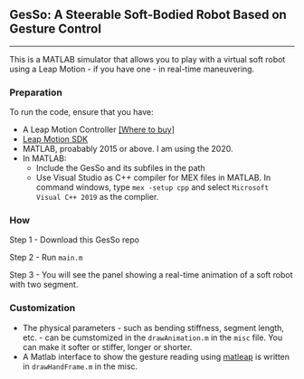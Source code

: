 ## GesSo: A Steerable Soft-Bodied Robot Based on Gesture Control

<hr>

This is a MATLAB simulator that allows you to play with a virtual soft robot using a Leap Motion - if you have one - in real-time maneuvering. 


### Preparation

To run the code, ensure that you have:

- A Leap Motion Controller [[Where to buy]](https://www.ultraleap.com/product/leap-motion-controller/)
- [Leap Motion SDK](https://developer.leapmotion.com/sdk-leap-motion-controller/) 
- MATLAB, proabably 2015 or above. I am using the 2020.
- In MATLAB:
  - Include the GesSo and its subfiles in the path
  - Use Visual Studio as C++ compiler for MEX files in MATLAB. In command windows, type `mex -setup cpp` and select `Microsoft Visual C++ 2019` as the complier.


### How

Step 1 - Download this GesSo repo

Step 2 - Run `main.m`

Step 3 - You will see the panel showing a real-time animation of a soft robot with two segment.

### Customization

- The physical parameters - such as bending stiffness, segment length, etc. - can be cumstomized in the `drawAnimation.m` in the `misc` file. You can make it softer or stiffer, longer or shorter.
- A Matlab interface to show the gesture reading using [matleap](https://github.com/jeffsp/matleap) is written in `drawHandFrame.m` in the misc.


